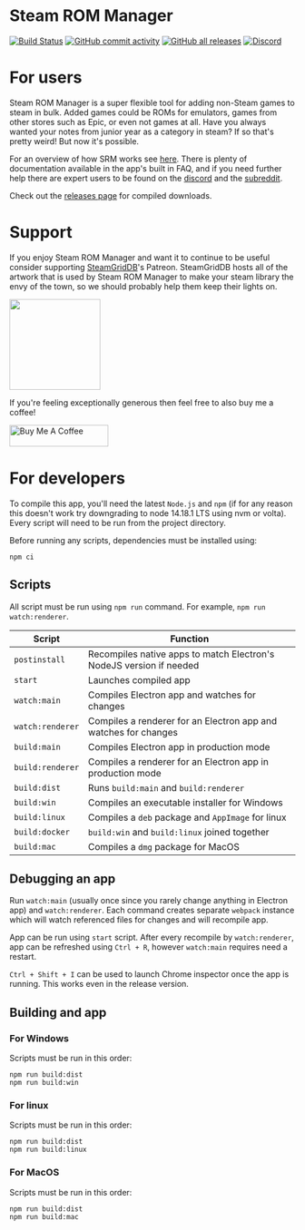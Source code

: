 Steam ROM Manager
=================

[![Build Status](https://github.com/doZennn/steam-rom-manager/actions/workflows/main.yml/badge.svg)](https://github.com/doZennn/steam-rom-manager/actions/workflows/main.yml)
[![GitHub commit activity](https://img.shields.io/github/commit-activity/w/doZennn/steam-rom-manager?logo=github&style=flat-square&label=commits)]()
[![GitHub all releases](https://img.shields.io/github/downloads/doZennn/steam-rom-manager/total?logo=github&style=flat-square)](https://github.com/doZennn/steam-rom-manager/releases)
[![Discord](https://img.shields.io/discord/344691247098757121?color=%237289DA&label=SRM&logo=discord&logoColor=white)](https://discord.gg/vrd6385)

# For users

Steam ROM Manager is a super flexible tool for adding non-Steam games to steam in bulk. Added games could be ROMs for emulators, games from other stores such as Epic, or even not games at all. Have you always wanted your notes from junior year as a category in steam? If so that's pretty weird! But now it's possible.

For an overview of how SRM works see [here](https://dozennn.github.io/steam-rom-manager/). There is plenty of documentation available in the app's built in FAQ, and if you need further help there are expert users to be found on the [discord](https://discord.gg/nxxzBPJ) and the [subreddit](https://www.reddit.com/r/SteamRomManager/).

Check out the [releases page](https://github.com/doZennn/steam-rom-manager/releases) for compiled downloads.

# Support

If you enjoy Steam ROM Manager and want it to continue to be useful consider supporting [SteamGridDB](https://www.steamgriddb.com/)'s Patreon. SteamGridDB hosts all of the artwork that is used by Steam ROM Manager to make your steam library the envy of the town, so we should probably help them keep their lights on.

<a href="https://www.patreon.com/steamgriddb">
    <img src="https://c5.patreon.com/external/logo/become_a_patron_button@2x.png" width="160">
</a>

If you're feeling exceptionally generous then feel free to also buy me a coffee!

<a href="https://www.buymeacoffee.com/cbartondock" target="_blank">
  <img src="https://cdn.buymeacoffee.com/buttons/default-orange.png" alt="Buy Me A Coffee" height="38" width="174">
</a>

# For developers

To compile this app, you'll need the latest `Node.js` and `npm` (if for any reason this doesn't work try downgrading to node 14.18.1 LTS using nvm or volta). Every script will need to be run from the project directory.

Before running any scripts, dependencies must be installed using:

```
npm ci
```

## Scripts

All script must be run using `npm run` command. For example, `npm run watch:renderer`.

|Script|Function|
|---|---|
|`postinstall`|Recompiles native apps to match Electron's NodeJS version if needed|
|`start`|Launches compiled app|
|`watch:main`|Compiles Electron app and watches for changes|
|`watch:renderer`|Compiles a renderer for an Electron app and watches for changes|
|`build:main`|Compiles Electron app in production mode|
|`build:renderer`|Compiles a renderer for an Electron app in production mode|
|`build:dist`|Runs `build:main` and `build:renderer`|
|`build:win`|Compiles an executable installer for Windows|
|`build:linux`|Compiles a `deb` package and `AppImage` for linux|
|`build:docker`|`build:win` and `build:linux` joined together|
|`build:mac`|Compiles a `dmg` package for MacOS|

## Debugging an app

Run `watch:main` (usually once since you rarely change anything in Electron app) and `watch:renderer`.
Each command creates separate `webpack` instance which will watch referenced files for changes and will recompile app.

App can be run using `start` script. After every recompile by `watch:renderer`, app can be refreshed using `Ctrl + R`, however `watch:main` requires need a restart.

`Ctrl + Shift + I` can be used to launch Chrome inspector once the app is running. This works even in the release version.

## Building and app

### For Windows

Scripts must be run in this order:

```
npm run build:dist
npm run build:win
```

### For linux

Scripts must be run in this order:

```
npm run build:dist
npm run build:linux
```

### For MacOS

Scripts must be run in this order:

```
npm run build:dist
npm run build:mac
```
